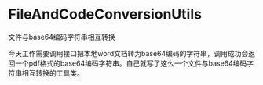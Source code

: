 # FileAndCodeConversionUtils
文件与base64编码字符串相互转换

今天工作需要调用接口把本地word文档转为base64编码的字符串，调用成功会返回一个pdf格式的base64编码字符串。自己就写了这么一个文件与base64编码字符串相互转换的工具类。<br>
